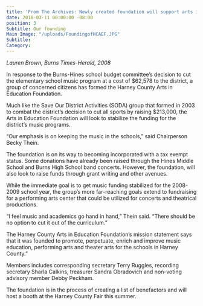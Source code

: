 ```yaml
---
title: 'From The Archives: Newly created foundation will support arts in education'
date: 2018-03-11 00:00:00 -08:00
position: 3
Subtitle: Our founding
Main Image: "/uploads/FoundingofHCAEF.JPG"
Subtitle:
Category: 
---
```


*Lauren Brown, Burns Times-Herald, 2008*

In response to the Burns-Hines school budget committee’s decision to cut the elementary school music program at a cost of $62,578 to the district, a group of concerned citizens has formed the Harney County Arts in Education Foundation.

Much like the Save Our District Activities (SODA) group that formed in 2003 to combat the district’s decision to cut all sports by raising $213,000, the Arts in Education Foundation will look to stabilize the funding for the district’s music programs.

“Our emphasis is on keeping the music in the schools,” said Chairperson Becky Thein.

The foundation is on its way to becoming incorporated with a tax exempt status. Some donations have already been raised through the Hines Middle School and Burns High School band concerts. However, the foundation, will also look to raise funds through grant writing and other avenues.

While the immediate goal is to get music funding stabilized for the 2008-2009 school year, the group’s more far-reaching goals extend to fundraising for a performing arts center that could be utilized for concerts and theatrical productions.

“I feel music and academics go hand in hand,” Thein said. “There should be no option to cut it out of the curriculum.”

The Harney County Arts in Education Foundation’s mission statement says that it was founded to promote, perpetuate, enrich and improve music education, performing arts and theater arts for the schools in Harney County.”

Members includes corresponding secretary Terry Ruggles, recording secretary Sharla Calkins, treasurer Sandra Obradovich and non-voting advisory member Debby Peckham.

The foundation is in the process of creating a list of benefactors and will host a booth at the Harney County Fair this summer.
